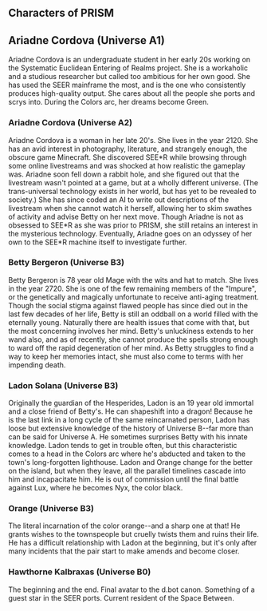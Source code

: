 ## Characters of PRISM

## Ariadne Cordova (Universe A1)

Ariadne Cordova is an undergraduate student in her early 20s working on the Systematic Euclidean Entering of Realms project. She is a workaholic and a studious researcher but called too ambitious for her own good. She has used the SEER mainframe the most, and is the one who consistently produces high-quality output. She cares about all the people she ports and scrys into. During the Colors arc, her dreams become Green.

### Ariadne Cordova (Universe A2)

Ariadne Cordova is a woman in her late 20's. She lives in the year 2120. She has an avid interest in photography, literature, and strangely enough, the obscure game Minecraft. She discovered SEE\*R while browsing through some online livestreams and was shocked at how realistic the gameplay was. Ariadne soon fell down a rabbit hole, and she figured out that the livestream wasn't pointed at a game, but at a wholly different universe. (The trans-universal technology exists in her world, but has yet to be revealed to society.) She has since coded an AI to write out descriptions of the livestream when she cannot watch it herself, allowing her to skim swathes of activity and advise Betty on her next move. Though Ariadne is not as obsessed to SEE\*R as she was prior to PRISM, she still retains an interest in the mysterious technology. Eventually, Ariadne goes on an odyssey of her own to the SEE\*R machine itself to investigate further.

### Betty Bergeron (Universe B3)

Betty Bergeron is 78 year old Mage with the wits and hat to match. She lives in the year 2720. She is one of the few remaining members of the "Impure", or the genetically and magically unfortunate to receive anti-aging treatment. Though the social stigma against flawed people has since died out in the last few decades of her life, Betty is still an oddball on a world filled with the eternally young. Naturally there are health issues that come with that, but the most concerning involves her mind. Betty's unluckiness extends to her wand also, and as of recently, she cannot produce the spells strong enough to ward off the rapid degeneration of her mind. As Betty struggles to find a way to keep her memories intact, she must also come to terms with her impending death.

### Ladon Solana (Universe B3)

Originally the guardian of the Hesperides, Ladon is an 19 year old immortal and a close friend of Betty's. He can shapeshift into a dragon! Because he is the last link in a long cycle of the same reincarnated person, Ladon has loose but extensive knowledge of the history of Universe B--far more than can be said for Universe A. He sometimes surprises Betty with his innate knowledge. Ladon tends to get in trouble often, but this characteristic comes to a head in the Colors arc where he's abducted and taken to the town's long-forgotten lighthouse. Ladon and Orange change for the better on the island, but when they leave, all the parallel timelines cascade into him and incapacitate him. He is out of commission until the final battle against Lux, where he becomes Nyx, the color black.

### Orange (Universe B3)

The literal incarnation of the color orange--and a sharp one at that! He grants wishes to the townspeople but cruelly twists them and ruins their life. He has a difficult relationship with Ladon at the beginning, but it's only after many incidents that the pair start to make amends and become closer.

### Hawthorne Kalbraxas (Universe B0)

The beginning and the end. Final avatar to the d.bot canon. Something of a guest star in the SEER ports. Current resident of the Space Between.
